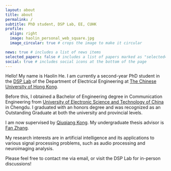 ```yaml
---
layout: about
title: about
permalink: /
subtitle: PhD student, DSP Lab, EE, CUHK
profile:
  align: right
  image: haolin_personal_web_square.jpg
  image_circular: true # crops the image to make it circular

news: true # includes a list of news items
selected_papers: false # includes a list of papers marked as "selected={true}"
social: true # includes social icons at the bottom of the page
---
```


Hello! My name is Haolin He. I am currently a second-year PhD student in the [DSP Lab](http://dsp.ee.cuhk.edu.hk/) of the Department of Electrical Engineering at [The Chinese University of Hong Kong](https://www.cuhk.edu.hk/).

Before this, I obtained a Bachelor of Engineering degree in Communication Engineering from [University of Electronic Science and Technology of China](https://www.uestc.edu.cn/) in Chengdu. I graduated with an honors degree and was recognized as an Outstanding Graduate at both the university and provincial levels.

I am now supervised by [Qiuqiang Kong](https://qiuqiangkong.github.io/). My undergraduate thesis advisor is [Fan Zhang](https://zhangfanmark.github.io/).

My research interests are in artificial intelligence and its applications to various signal processing problems, such as audio processing and neuroimaging analysis.

Please feel free to contact me via email, or visit the DSP Lab for in-person discussions!
